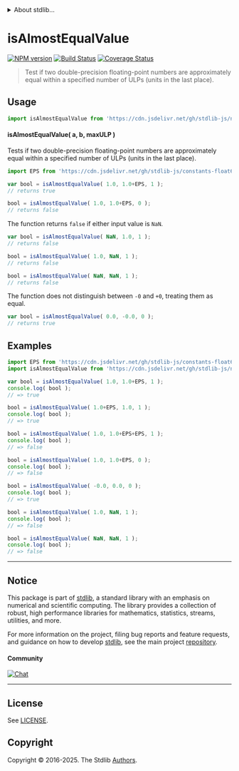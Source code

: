 <!--

@license Apache-2.0

Copyright (c) 2025 The Stdlib Authors.

Licensed under the Apache License, Version 2.0 (the "License");
you may not use this file except in compliance with the License.
You may obtain a copy of the License at

   http://www.apache.org/licenses/LICENSE-2.0

Unless required by applicable law or agreed to in writing, software
distributed under the License is distributed on an "AS IS" BASIS,
WITHOUT WARRANTIES OR CONDITIONS OF ANY KIND, either express or implied.
See the License for the specific language governing permissions and
limitations under the License.

-->


<details>
  <summary>
    About stdlib...
  </summary>
  <p>We believe in a future in which the web is a preferred environment for numerical computation. To help realize this future, we've built stdlib. stdlib is a standard library, with an emphasis on numerical and scientific computation, written in JavaScript (and C) for execution in browsers and in Node.js.</p>
  <p>The library is fully decomposable, being architected in such a way that you can swap out and mix and match APIs and functionality to cater to your exact preferences and use cases.</p>
  <p>When you use stdlib, you can be absolutely certain that you are using the most thorough, rigorous, well-written, studied, documented, tested, measured, and high-quality code out there.</p>
  <p>To join us in bringing numerical computing to the web, get started by checking us out on <a href="https://github.com/stdlib-js/stdlib">GitHub</a>, and please consider <a href="https://opencollective.com/stdlib">financially supporting stdlib</a>. We greatly appreciate your continued support!</p>
</details>

# isAlmostEqualValue

[![NPM version][npm-image]][npm-url] [![Build Status][test-image]][test-url] [![Coverage Status][coverage-image]][coverage-url] <!-- [![dependencies][dependencies-image]][dependencies-url] -->

> Test if two double-precision floating-point numbers are approximately equal within a specified number of ULPs (units in the last place).



<section class="usage">

## Usage

```javascript
import isAlmostEqualValue from 'https://cdn.jsdelivr.net/gh/stdlib-js/number-float64-base-assert-is-almost-equal-value@deno/mod.js';
```

#### isAlmostEqualValue( a, b, maxULP )

Tests if two double-precision floating-point numbers are approximately equal within a specified number of ULPs (units in the last place).

```javascript
import EPS from 'https://cdn.jsdelivr.net/gh/stdlib-js/constants-float64-eps@deno/mod.js';

var bool = isAlmostEqualValue( 1.0, 1.0+EPS, 1 );
// returns true

bool = isAlmostEqualValue( 1.0, 1.0+EPS, 0 );
// returns false
```

The function returns `false` if either input value is `NaN`.

```javascript
var bool = isAlmostEqualValue( NaN, 1.0, 1 );
// returns false

bool = isAlmostEqualValue( 1.0, NaN, 1 );
// returns false

bool = isAlmostEqualValue( NaN, NaN, 1 );
// returns false
```

The function does not distinguish between `-0` and `+0`, treating them as equal.

```javascript
var bool = isAlmostEqualValue( 0.0, -0.0, 0 );
// returns true
```

</section>

<!-- /.usage -->

<section class="notes">

</section>

<!-- /.notes -->

<section class="examples">

## Examples

<!-- eslint no-undef: "error" -->

```javascript
import EPS from 'https://cdn.jsdelivr.net/gh/stdlib-js/constants-float64-eps@deno/mod.js';
import isAlmostEqualValue from 'https://cdn.jsdelivr.net/gh/stdlib-js/number-float64-base-assert-is-almost-equal-value@deno/mod.js';

var bool = isAlmostEqualValue( 1.0, 1.0+EPS, 1 );
console.log( bool );
// => true

bool = isAlmostEqualValue( 1.0+EPS, 1.0, 1 );
console.log( bool );
// => true

bool = isAlmostEqualValue( 1.0, 1.0+EPS+EPS, 1 );
console.log( bool );
// => false

bool = isAlmostEqualValue( 1.0, 1.0+EPS, 0 );
console.log( bool );
// => false

bool = isAlmostEqualValue( -0.0, 0.0, 0 );
console.log( bool );
// => true

bool = isAlmostEqualValue( 1.0, NaN, 1 );
console.log( bool );
// => false

bool = isAlmostEqualValue( NaN, NaN, 1 );
console.log( bool );
// => false
```

</section>

<!-- /.examples -->

<!-- Section for related `stdlib` packages. Do not manually edit this section, as it is automatically populated. -->

<section class="related">

</section>

<!-- /.related -->

<!-- Section for all links. Make sure to keep an empty line after the `section` element and another before the `/section` close. -->


<section class="main-repo" >

* * *

## Notice

This package is part of [stdlib][stdlib], a standard library with an emphasis on numerical and scientific computing. The library provides a collection of robust, high performance libraries for mathematics, statistics, streams, utilities, and more.

For more information on the project, filing bug reports and feature requests, and guidance on how to develop [stdlib][stdlib], see the main project [repository][stdlib].

#### Community

[![Chat][chat-image]][chat-url]

---

## License

See [LICENSE][stdlib-license].


## Copyright

Copyright &copy; 2016-2025. The Stdlib [Authors][stdlib-authors].

</section>

<!-- /.stdlib -->

<!-- Section for all links. Make sure to keep an empty line after the `section` element and another before the `/section` close. -->

<section class="links">

[npm-image]: http://img.shields.io/npm/v/@stdlib/number-float64-base-assert-is-almost-equal-value.svg
[npm-url]: https://npmjs.org/package/@stdlib/number-float64-base-assert-is-almost-equal-value

[test-image]: https://github.com/stdlib-js/number-float64-base-assert-is-almost-equal-value/actions/workflows/test.yml/badge.svg?branch=main
[test-url]: https://github.com/stdlib-js/number-float64-base-assert-is-almost-equal-value/actions/workflows/test.yml?query=branch:main

[coverage-image]: https://img.shields.io/codecov/c/github/stdlib-js/number-float64-base-assert-is-almost-equal-value/main.svg
[coverage-url]: https://codecov.io/github/stdlib-js/number-float64-base-assert-is-almost-equal-value?branch=main

<!--

[dependencies-image]: https://img.shields.io/david/stdlib-js/number-float64-base-assert-is-almost-equal-value.svg
[dependencies-url]: https://david-dm.org/stdlib-js/number-float64-base-assert-is-almost-equal-value/main

-->

[chat-image]: https://img.shields.io/gitter/room/stdlib-js/stdlib.svg
[chat-url]: https://app.gitter.im/#/room/#stdlib-js_stdlib:gitter.im

[stdlib]: https://github.com/stdlib-js/stdlib

[stdlib-authors]: https://github.com/stdlib-js/stdlib/graphs/contributors

[umd]: https://github.com/umdjs/umd
[es-module]: https://developer.mozilla.org/en-US/docs/Web/JavaScript/Guide/Modules

[deno-url]: https://github.com/stdlib-js/number-float64-base-assert-is-almost-equal-value/tree/deno
[deno-readme]: https://github.com/stdlib-js/number-float64-base-assert-is-almost-equal-value/blob/deno/README.md
[umd-url]: https://github.com/stdlib-js/number-float64-base-assert-is-almost-equal-value/tree/umd
[umd-readme]: https://github.com/stdlib-js/number-float64-base-assert-is-almost-equal-value/blob/umd/README.md
[esm-url]: https://github.com/stdlib-js/number-float64-base-assert-is-almost-equal-value/tree/esm
[esm-readme]: https://github.com/stdlib-js/number-float64-base-assert-is-almost-equal-value/blob/esm/README.md
[branches-url]: https://github.com/stdlib-js/number-float64-base-assert-is-almost-equal-value/blob/main/branches.md

[stdlib-license]: https://raw.githubusercontent.com/stdlib-js/number-float64-base-assert-is-almost-equal-value/main/LICENSE

</section>

<!-- /.links -->

